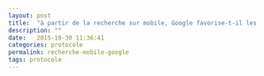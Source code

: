 ```yaml
---
layout: post
title:  "à partir de la recherche sur mobile, Google favorise-t-il les sites mobiles"
description: ""
date:   2015-10-30 11:36:41
categories: protocole
permalink: recherche-mobile-google
tags: protocole
---
```

